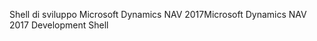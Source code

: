 <span data-ttu-id="2f907-101">Shell di sviluppo Microsoft Dynamics NAV 2017</span><span class="sxs-lookup"><span data-stu-id="2f907-101">Microsoft Dynamics NAV 2017 Development Shell</span></span>